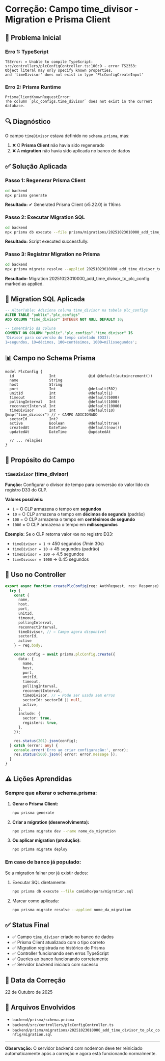 # Correção: Campo time_divisor - Migration e Prisma Client

## 🔴 Problema Inicial

### Erro 1: TypeScript
```
TSError: ⨯ Unable to compile TypeScript:
src/controllers/plcConfigController.ts:100:9 - error TS2353: 
Object literal may only specify known properties, 
and 'timeDivisor' does not exist in type 'PlcConfigCreateInput'
```

### Erro 2: Prisma Runtime
```
PrismaClientKnownRequestError:
The column `plc_configs.time_divisor` does not exist in the current database.
```

## 🔍 Diagnóstico

O campo `timeDivisor` estava definido no `schema.prisma`, mas:
1. ❌ O **Prisma Client** não havia sido regenerado
2. ❌ A **migration** não havia sido aplicada no banco de dados

## ✅ Solução Aplicada

### Passo 1: Regenerar Prisma Client
```bash
cd backend
npx prisma generate
```

**Resultado:**
✔ Generated Prisma Client (v5.22.0) in 116ms

### Passo 2: Executar Migration SQL
```bash
cd backend
npx prisma db execute --file prisma/migrations/20251023010000_add_time_divisor_to_plc_config/migration.sql
```

**Resultado:**
Script executed successfully.

### Passo 3: Registrar Migration no Prisma
```bash
cd backend
npx prisma migrate resolve --applied 20251023010000_add_time_divisor_to_plc_config
```

**Resultado:**
Migration 20251023010000_add_time_divisor_to_plc_config marked as applied.

## 📝 Migration SQL Aplicada

```sql
-- AlterTable: Adiciona coluna time_divisor na tabela plc_configs
ALTER TABLE "public"."plc_configs" 
ADD COLUMN "time_divisor" INTEGER NOT NULL DEFAULT 10;

-- Comentário da coluna
COMMENT ON COLUMN "public"."plc_configs"."time_divisor" IS 
'Divisor para conversão do tempo coletado (D33): 
1=segundos, 10=décimos, 100=centésimos, 1000=milissegundos';
```

## 📊 Campo no Schema Prisma

```prisma
model PlcConfig {
  id                Int               @id @default(autoincrement())
  name              String
  host              String
  port              Int               @default(502)
  unitId            Int               @default(1)
  timeout           Int               @default(5000)
  pollingInterval   Int               @default(1000)
  reconnectInterval Int               @default(10000)
  timeDivisor       Int               @default(10)   @map("time_divisor") // ← CAMPO ADICIONADO
  sectorId          Int?
  active            Boolean           @default(true)
  createdAt         DateTime          @default(now())
  updatedAt         DateTime          @updatedAt
  
  // ... relações
}
```

## 🎯 Propósito do Campo

### `timeDivisor` (time_divisor)

**Função:** Configurar o divisor de tempo para conversão do valor lido do registro D33 do CLP.

**Valores possíveis:**
- `1` = O CLP armazena o tempo em **segundos**
- `10` = O CLP armazena o tempo em **décimos de segundo** (padrão)
- `100` = O CLP armazena o tempo em **centésimos de segundo**
- `1000` = O CLP armazena o tempo em **milissegundos**

**Exemplo:**
Se o CLP retorna valor `450` no registro D33:
- `timeDivisor = 1` → 450 segundos (7min 30s)
- `timeDivisor = 10` → 45 segundos (padrão)
- `timeDivisor = 100` → 4.5 segundos
- `timeDivisor = 1000` → 0.45 segundos

## 🔧 Uso no Controller

```typescript
export async function createPlcConfig(req: AuthRequest, res: Response): Promise<void> {
  try {
    const { 
      name, 
      host, 
      port, 
      unitId, 
      timeout, 
      pollingInterval, 
      reconnectInterval,
      timeDivisor, // ← Campo agora disponível
      sectorId, 
      active 
    } = req.body;

    const config = await prisma.plcConfig.create({
      data: {
        name,
        host,
        port,
        unitId,
        timeout,
        pollingInterval,
        reconnectInterval,
        timeDivisor, // ← Pode ser usado sem erros
        sectorId: sectorId || null,
        active,
      },
      include: {
        sector: true,
        registers: true,
      },
    });

    res.status(201).json(config);
  } catch (error: any) {
    console.error('Erro ao criar configuração:', error);
    res.status(500).json({ error: error.message });
  }
}
```

## ⚠️ Lições Aprendidas

### Sempre que alterar o schema.prisma:

1. **Gerar o Prisma Client:**
   ```bash
   npx prisma generate
   ```

2. **Criar a migration (desenvolvimento):**
   ```bash
   npx prisma migrate dev --name nome_da_migration
   ```

3. **Ou aplicar migration (produção):**
   ```bash
   npx prisma migrate deploy
   ```

### Em caso de banco já populado:

Se a migration falhar por já existir dados:

1. Executar SQL diretamente:
   ```bash
   npx prisma db execute --file caminho/para/migration.sql
   ```

2. Marcar como aplicada:
   ```bash
   npx prisma migrate resolve --applied nome_da_migration
   ```

## ✅ Status Final

- ✅ Campo `time_divisor` criado no banco de dados
- ✅ Prisma Client atualizado com o tipo correto
- ✅ Migration registrada no histórico do Prisma
- ✅ Controller funcionando sem erros TypeScript
- ✅ Queries ao banco funcionando corretamente
- ✅ Servidor backend iniciado com sucesso

## 📅 Data da Correção

22 de Outubro de 2025

## 📁 Arquivos Envolvidos

- `backend/prisma/schema.prisma`
- `backend/src/controllers/plcConfigController.ts`
- `backend/prisma/migrations/20251023010000_add_time_divisor_to_plc_config/migration.sql`

---

**Observação:** O servidor backend com nodemon deve ter reiniciado automaticamente após a correção e agora está funcionando normalmente.

